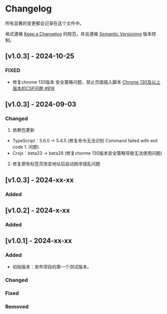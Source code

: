 # Changelog

所有显著的变更都会记录在这个文件中。

格式遵循 [Keep a Changelog](https://keepachangelog.com/en/1.0.0/) 的规范，并且遵循 [Semantic Versioning](https://semver.org/lang/zh-CN/) 版本控制。

## [v1.0.3] - 2024-10-25

### FIXED
- 修复chrome 130版本 安全策略问题，禁止页面插入脚本
  [Chrome 130及以上版本的CSP问题 #918](https://github.com/crxjs/chrome-extension-tools/issues/918)

## [v1.0.3] - 2024-09-03
### Changed
1. 依赖包更新
  - TypeScript：5.6.0 -> 5.4.5 (修复命令无法识别 Command failed with exit code 1. 问题)
  - Crxjs：beta23 -> beta28 (修复chorme 130版本安全策略导致无法使用问题)
2. 修复原有标签页改变地址后自动排序错乱问题

## [v1.0.3] - 2024-xx-xx
### Added


## [v1.0.2] - 2024-x-xx
### Added


## [v1.0.1] - 2024-xx-xx
### Added
- 初始版本：发布项目的第一个测试版本。

### Changed
  
### Fixed

### Removed